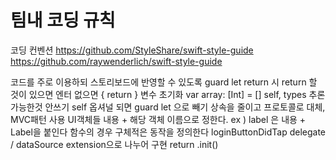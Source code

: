 # 팀내 코딩 규칙

코딩 컨벤션 
https://github.com/StyleShare/swift-style-guide
https://github.com/raywenderlich/swift-style-guide

코드를 주로 이용하되 스토리보드에 반영할 수 있도록
guard let return 시 return 할 것이 있으면 엔터 없으면 { return }
변수 초기화 var array: [Int] = []
self, types 추론 가능한것 안쓰기
self 옵셔널 되면 guard let 으로 빼기
상속을 줄이고 프로토콜로 대체, MVC패턴 사용
UI객체들 내용 + 해당 객체 이름으로 정한다. ex ) label 은 내용 + Label을 붙인다 
함수의 경우 구체적은 동작을 정의한다 loginButtonDidTap
delegate / dataSource extension으로 나누어 구현
return .init()
